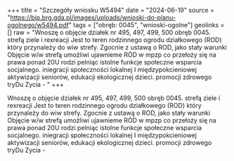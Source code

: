 +++
title = "Szczegóły wniosku W5494"
date = "2024-06-19"
source = "https://bip.brg.gda.pl/images/uploads/wnioski-do-planu-ogolnego/w5494.pdf"
tags = ["obręb: 0045", "wnioski-ogolne"]
geolinks = []
raw = "Wnoszę o objęcie działek nr 495, 497, 499, 500 obręb 0045. strefą ziele i rexreacji Jest to teren rodzinnego ogrodu działkowego (ROD) który przynależy do wiw strefy. Zgocnie z ustawą o ROD, jako stały warunki Objęcie w/w strefą umożliwi ujawnieme RÓD w mpzp co przełoży się na prawa ponad 20U rodzi pelniąc istolne funkcje społeczne wsparcia socjalnego. iniegracji społeczności lokalnej I międzypokcieniowej aktywizacji seniorów, edukacji ekologicznej dzieci. promocji zdrowego tryDu Zycia - "
+++

Wnoszę o objęcie działek nr 495, 497, 499, 500 obręb 0045. strefą ziele i rexreacji Jest to teren
rodzinnego ogrodu działkowego (ROD) który przynależy do wiw strefy. Zgocnie z ustawą o ROD, jako stały
warunki Objęcie w/w strefą umożliwi ujawnieme RÓD w mpzp co przełoży się na prawa ponad 20U rodzi
pelniąc istolne funkcje społeczne wsparcia socjalnego. iniegracji społeczności lokalnej I międzypokcieniowej
aktywizacji seniorów, edukacji ekologicznej dzieci. promocji zdrowego tryDu Zycia -



